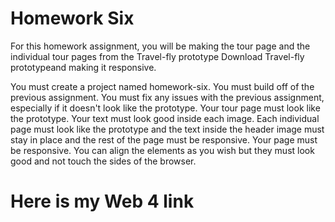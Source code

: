 # Homework Six 
For this homework assignment, you will be making the tour page and the individual tour pages from the Travel-fly prototype Download Travel-fly prototypeand making it responsive.

You must create a project named homework-six.
You must build off of the previous assignment. 
You must fix any issues with the previous assignment, especially if it doesn't look like the prototype. 
Your tour page must look like the prototype. Your text must look good inside each image. 
Each individual page must look like the prototype and the text inside the header image must stay in place and the rest of the page must be responsive. 
Your page must be responsive. 
You can align the elements as you wish but they must look good and not touch the sides of the browser.
 
<h1>Here is my Web 4 link</h1>
<p></p>